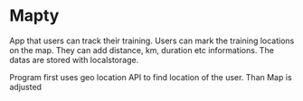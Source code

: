 # Mapty

App that users can track their training. Users can mark the training locations on the map. They can add distance, km, duration etc informations. The datas are stored with localstorage.

Program first uses geo location API to find location of the user. Than Map is adjusted

